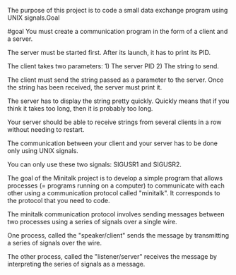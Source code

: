 The purpose of this project is to code a small data exchange program using UNIX signals.Goal

#goal
You must create a communication program in the form of a client and a server.

The server must be started first. After its launch, it has to print its PID.

The client takes two parameters: 1) The server PID 2) The string to send.

The client must send the string passed as a parameter to the server. Once the string has been received, the server must print it.

The server has to display the string pretty quickly. Quickly means that if you think it takes too long, then it is probably too long.

Your server should be able to receive strings from several clients in a row without needing to restart.

The communication between your client and your server has to be done only using UNIX signals.

You can only use these two signals: SIGUSR1 and SIGUSR2.

The goal of the Minitalk project is to develop a simple program that allows processes (= programs running on a computer) to communicate with each other using a communication protocol called "minitalk". It corresponds to the protocol that you need to code.

The minitalk communication protocol involves sending messages between two processes using a series of signals over a single wire. 

One process, called the "speaker/client" sends the message by transmitting a series of signals over the wire. 

The other process, called the "listener/server" receives the message by interpreting the series of signals as a message.
